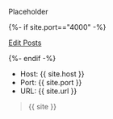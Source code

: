 ---
---
Placeholder

{%- if site.port=="4000" -%}
<p><a href="/admin/collections/posts" target="_blank">Edit Posts</a></p>
{%- endif -%}

* Host: {{ site.host }}
* Port: {{ site.port }}
* URL: {{ site.url }}

> {{ site }}

